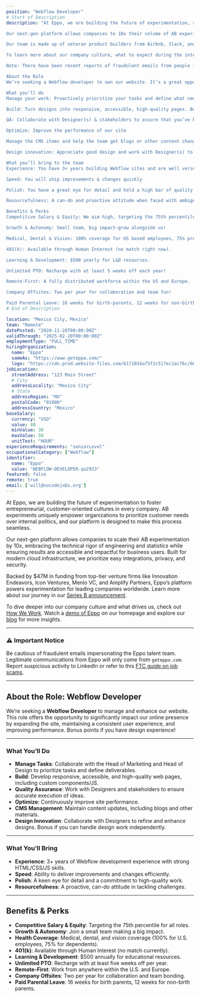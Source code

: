 ```yaml
---
position: "Webflow Developer"
# Start of Description
description: "At Eppo, we are building the future of experimentation, so that every company can have an entrepreneurial, customer oriented culture. We believe that AB experiments uniquely put customers at the center of product decisions instead of political processes.

Our next-gen platform allows companies to 10x their volume of AB experiments by embracing the full technical rigor of engineering and statistics while focusing intensely on the evangelism of results and accessibility to business users. We are built for the modern cloud infrastructure, with easy integrations and an emphasis on privacy and security.

Our team is made up of veteran product builders from Airbnb, Slack, and Snowflake, and our product is powering experimentation at some of top companies around the world. We’ve raised over $47M funding backed by top-tier venture firms like Innovation Endeavors, Icon Ventures, Menlo VC, and Amplify Partners. See our Series B announcement here.

To learn more about our company culture, what to expect during the interview process, and what drives us here at Eppo, check out How We Work. You can also watch a demo of Eppo on our homepage and read more on our blog!

Note: There have been recent reports of fraudulent emails from people impersonating the Eppo talent team. All legitimate correspondence from Eppo will come only from geteppo.com. Anything else should be reported to LinkedIn as a scam. For more information on these fake job scams, you can see this resource from the FTC: https://consumer.ftc.gov/consumer-alerts/2023/08/scammers-impersonate-well-known-companies-recruit-fake-jobs-linkedin-and-other-job-platforms

About the Role
We’re seeking a Webflow developer to own our website. It’s a great opportunity to make impact by expanding our site, upholding a strong & consistent user experience, and improve site performance. Bonus points if you also know how to design websites.

What you’ll do
Manage your work: Proactively prioritize your tasks and define what needs to be done with help from Head of Marketing and Head of Design

Build: Turn designs into responsive, accessible, high-quality pages. Build custom components/JS, help others self-serve if need to.

QA: Collaborate with Designer(s) & stakeholders to assure that you’ve built to the intended ideas

Optimize: Improve the performance of our site

Manage the CMS items and help the team get blogs or other content changed

Design innovation: Appreciate good design and work with Designer(s) to push our thinking & polish. Even better if you can handle design work.

What you’ll bring to the team
Experience: You have 3+ years building Webflow sites and are well versed in HTML/CSS/JS

Speed: You will ship improvements & changes quickly

Polish: You have a great eye for detail and hold a high bar of quality

Resourcefulness: A can-do and proactive attitude when faced with ambiguous challenges.

Benefits & Perks
Competitive Salary & Equity: We aim high, targeting the 75th percentile for all roles.

Growth & Autonomy: Small team, big impact—grow alongside us!

Medical, Dental & Vision: 100% coverage for US based employees, 75% premium coverage for dependents.

401(k): Available through Human Interest (no match right now).

Learning & Development: $500 yearly for L&D resources.

Unlimited PTO: Recharge with at least 5 weeks off each year!

Remote-First: A fully distributed workforce within the US and Europe.

Company Offsites: Two per year for collaboration and team fun!

Paid Parental Leave: 16 weeks for birth-parents, 12 weeks for non-birth parents."
# End of Description

location: "Mexico City, Mexico"
team: "Remote"
datePosted: "2024-11-20T00:00:00Z"
validThrough: "2025-02-20T00:00:00Z"
employmentType: "FULL_TIME"
hiringOrganization: 
  name: "Eppo"
  sameAs: "https://www.geteppo.com/"
  logo: "https://cdn.prod.website-files.com/6171016af5f2c517ec1ac76c/66560f5252e5a5a68f9c0d29_eppo-logo.svg"
jobLocation:
  streetAddress: "123 Main Street"  
  # City
  addressLocality: "Mexico City"
  # State   
  addressRegion: "MX"
  postalCode: "01000"
  addressCountry: "Mexico"
baseSalary:
  currency: "USD"
  value: 40
  minValue: 30  
  maxValue: 50
  unitText: "HOUR"
experienceRequirements: "seniorLevel"
occupationalCategory: ["Webflow"]
identifier:
  name: "Eppo"
  value: "WEBFLOW-DEVELOPER-qu2933"
featured: false
remote: true
email: ['will@nocodejobs.org']
---
```



At Eppo, we are building the future of experimentation to foster entrepreneurial, customer-oriented cultures in every company. AB experiments uniquely empower organizations to prioritize customer needs over internal politics, and our platform is designed to make this process seamless.  

Our next-gen platform allows companies to scale their AB experimentation by 10x, embracing the technical rigor of engineering and statistics while ensuring results are accessible and impactful for business users. Built for modern cloud infrastructure, we prioritize easy integrations, privacy, and security.  

Backed by $47M in funding from top-tier venture firms like Innovation Endeavors, Icon Ventures, Menlo VC, and Amplify Partners, Eppo’s platform powers experimentation for leading companies worldwide. Learn more about our journey in our [Series B announcement](#).  

To dive deeper into our company culture and what drives us, check out [How We Work](#). Watch a [demo of Eppo](#) on our homepage and explore our [blog](#) for more insights.  

---

### ⚠️ **Important Notice**  
Be cautious of fraudulent emails impersonating the Eppo talent team. Legitimate communications from Eppo will only come from `geteppo.com`. Report suspicious activity to LinkedIn or refer to this [FTC guide on job scams](https://consumer.ftc.gov/consumer-alerts/2023/08/scammers-impersonate-well-known-companies-recruit-fake-jobs-linkedin-and-other-job-platforms).  

---

## About the Role: Webflow Developer  

We’re seeking a **Webflow Developer** to manage and enhance our website. This role offers the opportunity to significantly impact our online presence by expanding the site, maintaining a consistent user experience, and improving performance. Bonus points if you have design experience!  

---

### What You’ll Do  

- **Manage Tasks**: Collaborate with the Head of Marketing and Head of Design to prioritize tasks and define deliverables.  
- **Build**: Develop responsive, accessible, and high-quality web pages, including custom components/JS.  
- **Quality Assurance**: Work with Designers and stakeholders to ensure accurate execution of ideas.  
- **Optimize**: Continuously improve site performance.  
- **CMS Management**: Maintain content updates, including blogs and other materials.  
- **Design Innovation**: Collaborate with Designers to refine and enhance designs. Bonus if you can handle design work independently.  

---

### What You’ll Bring  

- **Experience**: 3+ years of Webflow development experience with strong HTML/CSS/JS skills.  
- **Speed**: Ability to deliver improvements and changes efficiently.  
- **Polish**: A keen eye for detail and a commitment to high-quality work.  
- **Resourcefulness**: A proactive, can-do attitude in tackling challenges.  

---

## Benefits & Perks  

- **Competitive Salary & Equity**: Targeting the 75th percentile for all roles.  
- **Growth & Autonomy**: Join a small team making a big impact.  
- **Health Coverage**: Medical, dental, and vision coverage (100% for U.S. employees, 75% for dependents).  
- **401(k)**: Available through Human Interest (no match currently).  
- **Learning & Development**: $500 annually for educational resources.  
- **Unlimited PTO**: Recharge with at least five weeks off per year.  
- **Remote-First**: Work from anywhere within the U.S. and Europe.  
- **Company Offsites**: Two per year for collaboration and team bonding.  
- **Paid Parental Leave**: 16 weeks for birth parents, 12 weeks for non-birth parents.  

